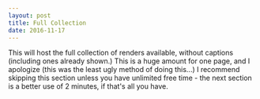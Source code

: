 ```yaml
---
layout: post
title: Full Collection
date: 2016-11-17
---
```

This will host the full collection of renders available, without captions (including ones already shown.) This is a huge amount for one page, and I apologize (this was the least ugly method of doing this...) I recommend skipping this section unless you have unlimited free time - the next section is a better use of 2 minutes, if that's all you have.  
